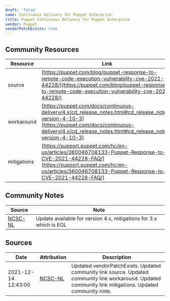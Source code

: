 ```yaml
---
draft: 'false'
name: Continuous Delivery for Puppet Enterprise
title: Puppet Continuous Delivery for Puppet Enterprise
vendor: Puppet
vendorPatchExists: true
---
```



## Community Resources
| Resource | Link |
| --- | --- |
| source | [https://puppet.com/blog/puppet-response-to-remote-code-execution-vulnerability-cve-2021-44228/](https://puppet.com/blog/puppet-response-to-remote-code-execution-vulnerability-cve-2021-44228/) |
| workaround | [https://puppet.com/docs/continuous-delivery/4.x/cd_release_notes.html#cd_release_notes-version-4-10-3](https://puppet.com/docs/continuous-delivery/4.x/cd_release_notes.html#cd_release_notes-version-4-10-3) |
| mitigations | [https://support.puppet.com/hc/en-us/articles/360046708133-Puppet-Response-to-CVE-2021-44228-FAQ/](https://support.puppet.com/hc/en-us/articles/360046708133-Puppet-Response-to-CVE-2021-44228-FAQ/) |

## Community Notes
| Source | Note |
| --- | --- |
| [NCSC-NL](https://github.com/NCSC-NL/log4shell/blob/main/software/README.md) | Update available for version 4.x, mitigations for 3.x which is EOL |

## Sources
| Date | Attribution | Description |
| --- | --- | --- |
| 2021-12-14 12:43:00 | [NCSC-NL](https://github.com/NCSC-NL/log4shell/blob/main/software/README.md) | Updated vendorPatchExists. Updated community link source. Updated community link workaround. Updated community link mitigations. Updated community note.  |
